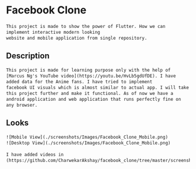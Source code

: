 # Facebook Clone
    This project is made to show the power of Flutter. How we can implement interactive modern looking
    website and mobile application from single repository.

## Description
    This project is made for learning purpose only with the help of [Marcus Ng's YouTube video](https://youtu.be/HvLb5gdUfDE). I have added data for the Anime fans. I have tried to implement 
    facebook UI visuals which is almost similar to actual app. I will take this project further and make it functional. As of now we have a android application and web application that runs perfectly fine on any browser.

## Looks
    ![Mobile View](./screenshots/Images/Facebook_Clone_Mobile.png)
    ![Desktop View](./screenshots/Images/Facebook_Clone_Mobile.png)

    I have added videos in (https://github.com/CharwekarAkshay/facebook_clone/tree/master/screenshots/Videos)

